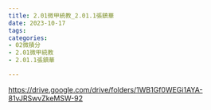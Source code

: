 ```yaml
---
title: 2.01微甲統教_2.01.1張鎮華
date: 2023-10-17
tags: 
categories:
- 02微積分
- 2.01微甲統教
- 2.01.1張鎮華

---
```

https://drive.google.com/drive/folders/1WB1Gf0WEGi1AYA-81vJRSwvZkeMSW-92
